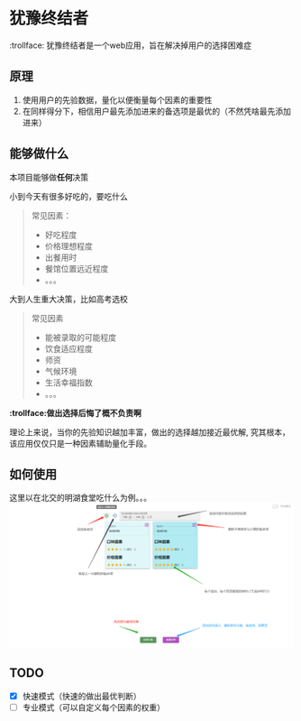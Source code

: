 # 犹豫终结者

:trollface: 犹豫终结者是一个web应用，旨在解决掉用户的选择困难症

## 原理
1. 使用用户的先验数据，量化以便衡量每个因素的重要性
2. 在同样得分下，相信用户最先添加进来的备选项是最优的（不然凭啥最先添加进来）

## 能够做什么
本项目能够做**任何**决策  

小到今天有很多好吃的，要吃什么   
> 常见因素：
> - 好吃程度
> - 价格理想程度
> - 出餐用时
> - 餐馆位置远近程度
> - 。。。  


大到人生重大决策，比如高考选校
> 常见因素
> - 能被录取的可能程度
> - 饮食适应程度
> - 师资
> - 气候环境
> - 生活幸福指数
> - 。。。

**:trollface:做出选择后悔了概不负责啊**  

理论上来说，当你的先验知识越加丰富，做出的选择越加接近最优解, 究其根本，该应用仅仅只是一种因素辅助量化手段。  


## 如何使用
这里以在北交的明湖食堂吃什么为例。。。    
<img src='./README/intro.jpg' alt='how to use'/>



## TODO
- [x] 快速模式（快速的做出最优判断）  
- [ ] 专业模式（可以自定义每个因素的权重）
